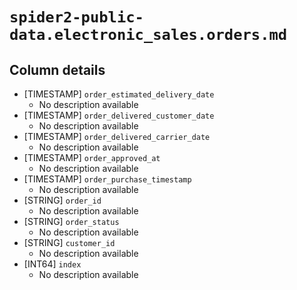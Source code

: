 # `spider2-public-data.electronic_sales.orders.md`

## Column details

* [TIMESTAMP]    `order_estimated_delivery_date`
  - No description available
* [TIMESTAMP]    `order_delivered_customer_date`
  - No description available
* [TIMESTAMP]    `order_delivered_carrier_date`
  - No description available
* [TIMESTAMP]    `order_approved_at`
  - No description available
* [TIMESTAMP]    `order_purchase_timestamp`
  - No description available
* [STRING]    `order_id`
  - No description available
* [STRING]    `order_status`
  - No description available
* [STRING]    `customer_id`
  - No description available
* [INT64]    `index`
  - No description available

